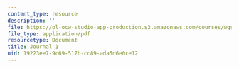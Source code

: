 ```yaml
---
content_type: resource
description: ''
file: https://ol-ocw-studio-app-production.s3.amazonaws.com/courses/wgs-s10-special-topics-in-women-gender-studies-seminar-latina-womens-voices-spring-2010/19223ee79c69517bcc89ada5d6e0ce12_MITWGS_S10S10_journal1.pdf
file_type: application/pdf
resourcetype: Document
title: Journal 1
uid: 19223ee7-9c69-517b-cc89-ada5d6e0ce12
---
```

